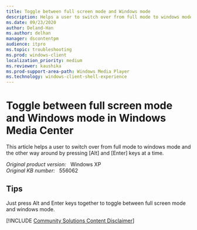 ```yaml
---
title: Toggle between full screen mode and Windows mode
description: Helps a user to switch over from full mode to windows mode and the other way around by pressing Alt and Enter keys at a time.
ms.date: 09/23/2020
author: Deland-Han
ms.author: delhan
manager: dscontentpm
audience: itpro
ms.topic: troubleshooting
ms.prod: windows-client
localization_priority: medium
ms.reviewer: kaushika
ms.prod-support-area-path: Windows Media Player
ms.technology: windows-client-shell-experience
---
```

# Toggle between full screen mode and Windows mode in Windows Media Center

This article helps a user to switch over from full mode to windows mode and the other way around by pressing [Alt] and [Enter] keys at a time.

_Original product version:_ &nbsp; Windows XP  
_Original KB number:_ &nbsp; 556062

## Tips

Just press Alt and Enter keys together to toggle between full screen mode and windows mode.

[!INCLUDE [Community Solutions Content Disclaimer](../../includes/community-solutions-content-disclaimer.md)]
